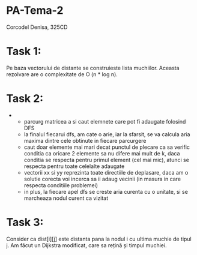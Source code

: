 # PA-Tema-2

Corcodel Denisa, 325CD

# Task 1: 
Pe baza vectorului de distante se construieste lista muchiilor. Aceasta rezolvare are o complexitate de O (n * log n).

# Task 2:
-
	- parcurg matricea a si caut elemnete care pot fi adaugate folosind DFS
	- la finalul fiecarui dfs, am cate o arie, iar la sfarsit, se va calcula aria maxima dintre cele obtinute in fiecare 
parcurgere
	- caut doar elemente mai mari decat punctul de plecare ca sa verific conditia ca oricare 2 elemente sa nu difere mai
mult de k, daca conditia se respecta pentru primul element (cel mai mic), atunci se respecta pentru toate celelalte 
adaugate
	- vectorii xx si yy reprezinta toate directiile de deplasare, daca am o solutie corecta voi incerca sa ii adaug 
vecinii  (in masura in care respecta conditiile problemei)
	- in plus, la fiecare apel dfs se creste aria curenta cu o unitate, si se marcheaza nodul curent ca vizitat

# Task 3:
Consider ca dist[i][j] este distanta pana la nodul i cu ultima muchie de tipul j. Am făcut un Dijkstra modificat, care sa rețină și timpul muchiei.
